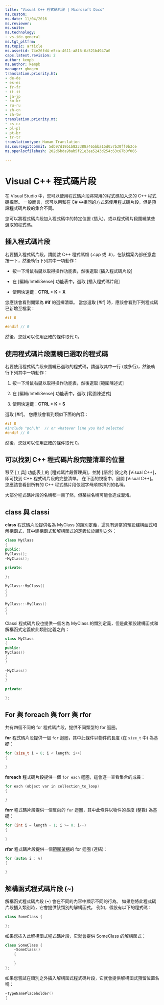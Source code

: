```yaml
---
title: "Visual C++ 程式碼片段 | Microsoft Docs"
ms.custom: 
ms.date: 11/04/2016
ms.reviewer: 
ms.suite: 
ms.technology:
- vs-ide-general
ms.tgt_pltfrm: 
ms.topic: article
ms.assetid: 74e26fd4-e5ca-4611-a816-0a521b4947a0
caps.latest.revision: 2
author: kempb
ms.author: kempb
manager: ghogen
translation.priority.ht:
- de-de
- es-es
- fr-fr
- it-it
- ja-jp
- ko-kr
- ru-ru
- zh-cn
- zh-tw
translation.priority.mt:
- cs-cz
- pl-pl
- pt-br
- tr-tr
translationtype: Human Translation
ms.sourcegitcommit: 5db97d19b1b823388a465bba15d057b30ff0b3ce
ms.openlocfilehash: 202d6bda9bab5f21e3ee5243d254c63c67b0f066

---
```

# <a name="visual-c-code-snippets"></a>Visual C++ 程式碼片段
在 Visual Studio 中，您可以使用程式碼片段將常用的程式碼加入您的 C++ 程式碼檔案。 一般而言，您可以用和在 C# 中相同的方式來使用程式碼片段，但是預設程式碼片段的集合不同。  
  
 您可以將程式碼片段加入程式碼中的特定位置 (插入)，或以程式碼片段圍繞某些選取的程式碼。  
  
## <a name="inserting-a-code-snippet"></a>插入程式碼片段  
 若要插入程式碼片段，請開啟 C++ 程式碼檔 (.cpp 或 .h)，在該檔案內部任意處按一下，然後執行下列其中一項動作：  
  
-   按一下滑鼠右鍵以取得操作功能表，然後選取 [插入程式碼片段]  
  
-   在 [編輯/IntelliSense] 功能表中，選取 [插入程式碼片段]  
  
-   使用快速鍵：**CTRL + K + X**  
  
 您應該會看到開頭為 **#if** 的選擇清單。 當您選取 [#if] 時，應該會看到下列程式碼已新增至檔案：  
  
```cpp  
#if 0  
  
#endif // 0  
```  
  
 然後，您就可以使用正確的條件取代 0。  
  
## <a name="using-a-code-snippet-to-surround-selected-code"></a>使用程式碼片段圍繞已選取的程式碼  
 若要使用程式碼片段來圍繞已選取的程式碼，請選取其中一行 (或多行)，然後執行下列其中一項動作：  
  
1.  按一下滑鼠右鍵以取得操作功能表，然後選取 [範圍陳述式]  
  
2.  在 [編輯/IntelliSense] 功能表中，選取 [範圍陳述式]  
  
3.  使用快速鍵：**CTRL + K + S**  
  
 選取 [#if]。 您應該會看到類似下面的內容：  
  
```cpp  
#if 0  
#include "pch.h"  // or whatever line you had selected  
#endif // 0  
```  
  
 然後，您就可以使用正確的條件取代 0。  
  
## <a name="where-can-i-find-a-complete-list-of-the-c-code-snippets"></a>可以找到 C++ 程式碼片段完整清單的位置  
 移至 [工具] 功能表上的 [程式碼片段管理員]，並將 [語言] 設定為 [Visual C++]，即可找到 C++ 程式碼片段的完整清單。 在下面的視窗中，展開 [Visual C++]。 您應該會看到所有的 C++ 程式碼片段依照字母順序排列的名稱。  
  
 大部分程式碼片段的名稱都一目了然，但某些名稱可能會造成混淆。  
  
## <a name="class-vs-classi"></a>class 與 classi  
 **class** 程式碼片段提供名為 MyClass 的類別定義，這具有適當的預設建構函式和解構函式，其中建構函式和解構函式的定義位於類別之外：  
  
```cpp  
class MyClass  
{  
public:  
MyClass();  
~MyClass();  
  
private:  
  
};  
  
MyClass::MyClass()  
{  
}  
  
MyClass::~MyClass()  
{  
}  
```  
  
 Classi 程式碼片段也提供一個名為 MyClass 的類別定義，但是此預設建構函式和解構函式定義於此類別定義之內：  
  
```cpp  
class MyClass  
{  
public:  
MyClass()  
{  
}  
  
~MyClass()  
{  
}  
  
private:  
  
};  
```  
  
## <a name="for-vs-foreach-vs-forr-vs-rfor"></a>For 與 foreach 與 forr 與 rfor  
 共有四個不同的 for 程式碼片段，提供不同類型的 for 迴圈。  
  
 **for** 程式碼片段提供一個 `for` 迴圈，其中此條件以物件的長度 (在 `size_t` 中) 為基礎：  
  
```cpp  
for (size_t i = 0; i < length; i++)  
{  
  
}  
```  
  
 **foreach** 程式碼片段提供一個 `for each` 迴圈，這會逐一查看集合的成員：  
  
```cpp  
for each (object var in collection_to_loop)  
{  
  
}  
```  
  
 **forr** 程式碼片段提供一個反向的 `for` 迴圈，其中此條件以物件的長度 (整數) 為基礎：  
  
```cpp  
for (int i = length - 1; i >= 0; i--)  
{  
  
}  
```  
  
 **rfor** 程式碼片段提供一個[範圍架構](/visual-cpp/cpp/range-based-for-statement-cpp)的 for 迴圈 (連結)：  
  
```cpp  
for (auto& i : v)  
{  
  
}  
```  
  
## <a name="the-destructor-snippet-"></a>解構函式程式碼片段 (~)  
 解構函式程式碼片段 (**~**) 會在不同的內容中顯示不同的行為。 如果您將此程式碼片段插入類別時，它會提供該類別的解構函式。 例如，假設有以下的程式碼：  
  
```cpp  
class SomeClass {  
  
};  
```  
  
 如果您插入此解構函式程式碼片段，它就會提供 SomeClass 的解構函式：  
  
```cpp  
class SomeClass {  
    ~SomeClass()  
    {  
  
    }  
};  
```  
  
 如果您嘗試在類別之外插入解構函式程式碼片段，它就會提供解構函式預留位置名稱：  
  
```cpp  
~TypeNamePlaceholder()  
{  
  
```


<!--HONumber=Feb17_HO4-->


